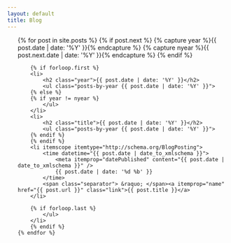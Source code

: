 ```yaml
---
layout: default
title: Blog
---
```


<ul class="posts" itemscope itemtype="http://schema.org/Blog">
    {% for post in site.posts %}
        {% if post.next %}
            {% capture year %}{{ post.date | date: '%Y' }}{% endcapture %}
            {% capture nyear %}{{ post.next.date | date: '%Y' }}{% endcapture %}
        {% endif %}

        {% if forloop.first %}
        <li>
            <h2 class="year">{{ post.date | date: '%Y' }}</h2>
            <ul class="posts-by-year {{ post.date | date: '%Y' }}">
        {% else %}
        {% if year != nyear %}
            </ul>
        </li>
        <li>
            <h2 class="title">{{ post.date | date: '%Y' }}</h2>
            <ul class="posts-by-year {{ post.date | date: '%Y' }}">
        {% endif %}
        {% endif %}
        <li itemscope itemtype="http://schema.org/BlogPosting">
            <time datetime="{{ post.date | date_to_xmlschema }}">
                <meta itemprop="datePublished" content="{{ post.date | date_to_xmlschema }}" />
                {{ post.date | date: '%d %b' }}
            </time>
            <span class="separator"> &raquo; </span><a itemprop="name" href="{{ post.url }}" class="link">{{ post.title }}</a>
        </li>

        {% if forloop.last %}
            </ul>
        </li>
        {% endif %}
    {% endfor %}
</ul>
